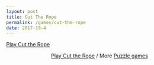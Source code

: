 ```yaml
---
layout: post
title: Cut The Rope
permalink: /games/cut-the-rope
date: 2017-19-4
---
```

<!-- Place this code where you'd like the game to appear -->
<div class="miniclip-game-embed" data-game-name="cut-the-rope" data-theme="0" data-width="1024" data-height="576" data-language="en"><a href="http://www.miniclip.com/games/cut-the-rope/">Play Cut the Rope</a></div>
<p style="text-align:center;"><a href="http://www.miniclip.com/games/cut-the-rope/" target="_blank">Play Cut the Rope</a> / More <a href="http://www.miniclip.com/games/genre-1/" target="_blank">Puzzle games</a></p>

<!-- Insert this code before your </body> tag -->
<script src="//static.miniclipcdn.com/js/game-embed.js"></script>

